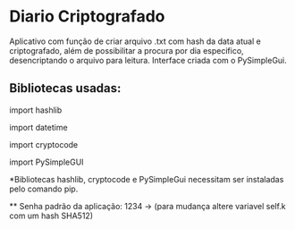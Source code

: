 # Diario Criptografado
Aplicativo com função de criar arquivo .txt com hash da data atual e criptografado, além de possibilitar a procura por dia especifico, desencriptando o arquivo para leitura. Interface criada com o PySimpleGui.

## Bibliotecas usadas:

import hashlib

import datetime

import cryptocode

import PySimpleGUI

*Bibliotecas hashlib, cryptocode e PySimpleGui necessitam ser instaladas pelo comando pip.

** Senha padrão da aplicação: 1234 -> (para mudança altere variavel self.k com um hash SHA512)
